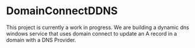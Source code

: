 # DomainConnectDDNS

This project is currently a work in progress.  We are building a dynamic dns windows service that uses domain connect to update an A record in a domain with a DNS Provider.